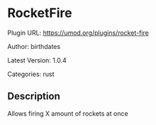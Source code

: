 # RocketFire

Plugin URL: https://umod.org/plugins/rocket-fire

Author: birthdates

Latest Version: 1.0.4

Categories: rust

## Description

Allows firing X amount of rockets at once
